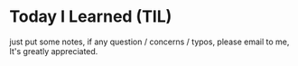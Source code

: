 # Today I Learned (TIL)

just put some notes, if any question / concerns / typos,  please email to me,  It's greatly appreciated.
